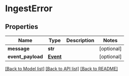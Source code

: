 # IngestError



## Properties
Name | Type | Description | Notes
------------ | ------------- | ------------- | -------------
**message** | **str** |  | [optional] 
**event_payload** | [**Event**](Event.md) |  | [optional] 

[[Back to Model list]](../README.md#documentation-for-models) [[Back to API list]](../README.md#documentation-for-api-endpoints) [[Back to README]](../README.md)



